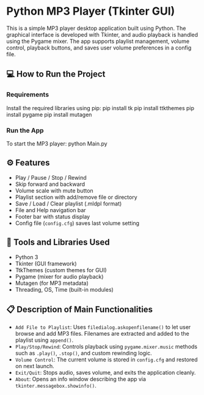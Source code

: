 # Python MP3 Player (Tkinter GUI)

This is a simple MP3 player desktop application built using Python. The graphical interface is developed with Tkinter, and audio playback is handled using the Pygame mixer. The app supports playlist management, volume control, playback buttons, and saves user volume preferences in a config file.

## 💻 How to Run the Project

### Requirements
Install the required libraries using pip:
pip install tk
pip install ttkthemes
pip install pygame
pip install mutagen

### Run the App

To start the MP3 player:
python Main.py

## ⚙️ Features

- Play / Pause / Stop / Rewind
- Skip forward and backward
- Volume scale with mute button
- Playlist section with add/remove file or directory
- Save / Load / Clear playlist (.mldpl format)
- File and Help navigation bar
- Footer bar with status display
- Config file (`config.cfg`) saves last volume setting

## 🔧 Tools and Libraries Used

- Python 3
- Tkinter (GUI framework)
- TtkThemes (custom themes for GUI)
- Pygame (mixer for audio playback)
- Mutagen (for MP3 metadata)
- Threading, OS, Time (built-in modules)

## 📋 Description of Main Functionalities

- `Add File to Playlist`: Uses `filedialog.askopenfilename()` to let user browse and add MP3 files. Filenames are extracted and added to the playlist using `append()`.
- `Play/Stop/Rewind`: Controls playback using `pygame.mixer.music` methods such as `.play()`, `.stop()`, and custom rewinding logic.
- `Volume Control`: The current volume is stored in `config.cfg` and restored on next launch.
- `Exit/Quit`: Stops audio, saves volume, and exits the application cleanly.
- `About`: Opens an info window describing the app via `tkinter.messagebox.showinfo()`.
